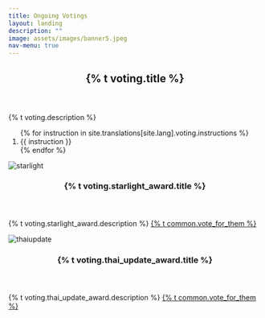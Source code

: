 ```yaml
---
title: Ongoing Votings
layout: landing
description: ""
image: assets/images/banner5.jpeg
nav-menu: true
---
```


<!-- Main -->
<div id="main">
    <section id="one">
        <div class="inner">
            <header class="major">
                <h2>{% t voting.title %}</h2>
            </header>
            <p>{% t voting.description %}</p>
            <ol>
                {% for instruction in site.translations[site.lang].voting.instructions %}
                    <li>{{ instruction }}</li>
                {% endfor %}
            </ol>
        </div>
    </section>
    <section id="two" class="spotlights">
        <section>
            <div class="image">
                <img src="{{ 'assets/images/votestarlight.png' | relative_url }}" alt="starlight" data-position="center center">
            </div>
            <div class="content">
                <div class="inner">
                    <header class="major">
                        <h3>{% t voting.starlight_award.title %}</h3>
                    </header>
                    <p>{% t voting.starlight_award.description %} <a class="vote-link" href="https://www.starlightawards.asia/vote">{% t common.vote_for_them %}</a></p>
                </div>
            </div>
        </section>
        <section>
            <div class="image">
                <img src="{{ 'assets/images/votethaiupdate.png' | relative_url }}" alt="thaiupdate" data-position="center center">
            </div>
            <div class="content">
                <div class="inner">
                    <header class="major">
                        <h3>{% t voting.thai_update_award.title %}</h3>
                    </header>
                    <p>{% t voting.thai_update_award.description %} <a class="vote-link" href="https://www.thaiupdate.info/favorite-couple-2024-group-3/">{% t common.vote_for_them %}</a></p>
                </div>
            </div>
        </section>
    </section>
</div>